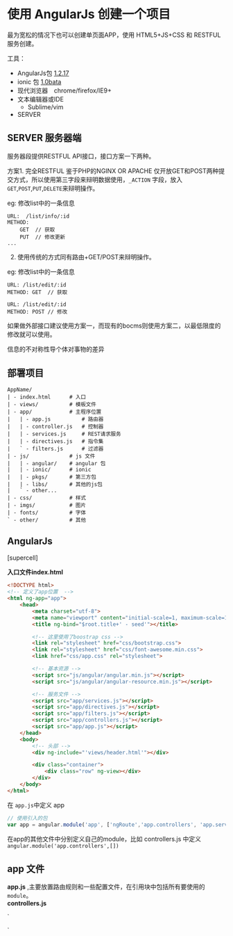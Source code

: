 # 使用 AngularJs 创建一个项目

最为宽松的情况下也可以创建单页面APP，使用 HTML5+JS+CSS 和 RESTFUL 服务创建。

工具：

* AngularJs包 [1.2.17](/)
* ionic 包 [1.0bata](http://code.ionicframework.com/1.0.0-beta.8/ionic-v1.0.0-beta.8.zip)
* 现代浏览器　chrome/firefox/IE9+
* 文本编辑器或IDE 
	- Sublime/vim
* SERVER

## SERVER 服务器端

服务器段提供RESTFUL API接口，接口方案一下两种。

方案1. 完全RESTFUL 鉴于PHP的NGINX OR APACHE 仅开放GET和POST两种提交方式，所以使用第三字段来辩明数据使用，`_ACTION` 字段，放入
`GET`,`POST`,`PUT`,`DELETE`来辩明操作。

eg: 修改list中的一条信息

```text
URL:  /list/info/:id 
METHOD: 
	GET  // 获取 
	PUT  // 修改更新
...
```
2. 使用传统的方式同有路由+GET/POST来辩明操作。


eg: 修改list中的一条信息

```text
URL: /list/edit/:id
METHOD: GET  // 获取

URL: /list/edit/:id
METHOD: POST // 修改
```

如果做外部接口建议使用方案一，而现有的bocms则使用方案二，以最低限度的修改就可以使用。

信息的不对称性导个体对事物的差异

## 部署项目

```text
AppName/
| - index.html  	# 入口
| - views/ 			# 模板文件
| - app/			# 主程序位置
|   | - app.js  		# 路由器 
|   | - controller.js 	# 控制器 
|   | - services.js 	# REST请求服务
|   | - directives.js 	# 指令集
|   ` - filters.js 		# 过滤器
| - js/         	# js 文件
|   | - angular/ 	# angular 包
|   | - ionic/   	# ionic
|   | - pkgs/       # 第三方包
|   | - libs/    	# 其他的js包
|   ` - other... 	
| - css/ 			# 样式
| - imgs/ 			# 图片
| - fonts/ 			# 字体
` - other/      	# 其他
```

##  AngularJs

[supercell]

**入口文件index.html**

```html
<!DOCTYPE html>
<!-- 定义了app位置  -->
<html ng-app="app">
    <head>
        <meta charset="utf-8">
        <meta name="viewport" content="initial-scale=1, maximum-scale=1, user-scalable=no, width=device-width">
		<title ng-bind="$root.title+' - seed'"></title>

		<!-- 这里使用了boostrap css -->
	    <link rel="stylesheet" href="css/bootstrap.css">
	    <link rel="stylesheet" href="css/font-awesome.min.css">
        <link href="css/app.css" rel="stylesheet">

		<!-- 基本资源 -->
        <script src="js/angular/angular.min.js"></script>
        <script src="js/angular/angular-resource.min.js"></script>

		<!-- 服务文件 -->
		<script src="app/services.js"></script>
	    <script src="app/directives.js"></script>
	    <script src="app/filters.js"></script>
		<script src="app/controllers.js"></script>
		<script src="app/app.js"></script>
    </head>
    <body>
    	<!-- 头部 -->
        <div ng-include="'views/header.html'"></div>

	    <div class="container">
	        <div class="row" ng-view></div>
	    </div>
    </body>
</html>
```

在 `app.js`中定义 app

```javascript
// 使用引入的包
var app = angular.module('app', ['ngRoute','app.controllers', 'app.services','app.filters'])
```

在app的其他文件中分别定义自己的module，比如 controllers.js 中定义 `angular.module('app.controllers',[])`


## app 文件

**app.js** ,主要放置路由规则和一些配置文件，在引用块中包括所有要使用的`module`。  
**controllers.js**

`

`






